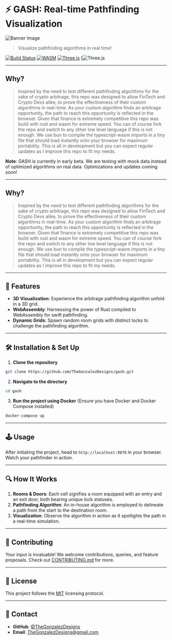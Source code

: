 # ⚡️ GASH: Real-time Pathfinding Visualization

![Banner Image](https://i.imgur.com/uCUmyGs.png)

> Visualize pathfinding algorithms in real time!

[![Build Status](https://img.shields.io/badge/build-passing-brightgreen)](https://github.com/TheGonzalezDesigns/gash) [![WASM](https://img.shields.io/badge/WASM-powered-blue)](https://webassembly.org/) [![Three.js](https://img.shields.io/badge/Three.js-visuals-orange)](https://threejs.org/) [![Three.js](https://img.shields.io/badge/Rust-Pathfinder-orange) 

---

## Why?
> Inspired by the need to test different pathfinding algorithms for the sake of crypto arbitrage, this repo was designed to allow FinTech and Crypto Devs alike, to prove the effectiveness of their custom algorithms in real-time.
> As your custom algorithm finds an arbitrage opportunity, the path to reach this opportunity is reflected in the browser. 
> Given that finance is extremely competitive this repo was build with rust and wasm for extreme speed. 
> You can of course fork the repo and switch to any other low level language if this is not enough. 
> We use bun to compile the typescript-wasm imports in a tiny file that should load instantly onto your browser for maximum portability.
> This is all in development but you can expect regular updates as I improve this repo to fit my needs.
 
**Note**: GASH is currently in early beta. We are testing with mock data instead of optimized algorithms on real data. Optimizations and updates coming soon!


---

## Why?
> Inspired by the need to test different pathfinding algorithms for the sake of crypto arbitrage, this repo was designed to allow FinTech and Crypto Devs alike, to prove the effectiveness of their custom algorithms in real-time.
> As your custom algorithm finds an arbitrage opportunity, the path to reach this opportunity is reflected in the browser. 
> Given that finance is extremely competitive this repo was build with rust and wasm for extreme speed. 
> You can of course fork the repo and switch to any other low level language if this is not enough. 
> We use bun to compile the typescript-wasm imports in a tiny file that should load instantly onto your browser for maximum portability.
> This is all in development but you can expect regular updates as I improve this repo to fit my needs.

---

## 🌟 Features

- **3D Visualization**: Experience the arbitrage pathfinding algorithm unfold in a 3D grid.
- **WebAssembly**: Harnessing the power of Rust compiled to WebAssembly for swift pathfinding.
- **Dynamic Grids**: Spawn random room grids with distinct locks to challenge the pathfinding algorithm.

---

## 🛠️ Installation & Set Up

1. **Clone the repository**

```bash
git clone https://github.com/TheGonzalezDesigns/gash.git
```

2. **Navigate to the directory**

```bash
cd gash
```

3. **Run the project using Docker** (Ensure you have Docker and Docker Compose installed)

```bash
docker-compose up
```

---

## 🕹️ Usage

After initiating the project, head to `http://localhost:9876` in your browser. Watch your pathfinder in action.

---

## 🔍 How It Works

1. **Rooms & Doors**: Each cell signifies a room equipped with an entry and an exit door, both bearing unique lock statuses.
2. **Pathfinding Algorithm**: An in-house algorithm is employed to delineate a path from the start to the destination room.
3. **Visualization**: Observe the algorithm in action as it spotlights the path in a real-time simulation.

---

## 🤝 Contributing

Your input is invaluable! We welcome contributions, queries, and feature proposals. Check out [CONTRIBUTING.md](./CONTRIBUTING.md) for more.

---

## 📜 License

This project follows the [MIT](./LICENSE) licensing protocol.

---

## 💌 Contact

- **GitHub**: [@TheGonzalezDesigns](https://github.com/TheGonzalezDesigns)
- **Email**: TheGonzalezDesigns@gmail.com
